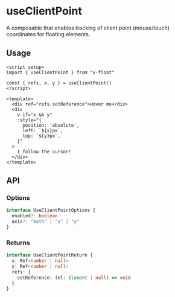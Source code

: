 # useClientPoint

A composable that enables tracking of client point (mouse/touch) coordinates for floating elements.

## Usage

```vue
<script setup>
import { useClientPoint } from "v-float"

const { refs, x, y } = useClientPoint()
</script>

<template>
  <div ref="refs.setReference">Hover me</div>
  <div
    v-if="x && y"
    :style="{
      position: 'absolute',
      left: `${x}px`,
      top: `${y}px`,
    }"
  >
    I follow the cursor!
  </div>
</template>
```

## API

### Options

```ts
interface UseClientPointOptions {
  enabled?: boolean
  axis?: "both" | "x" | "y"
}
```

### Returns

```ts
interface UseClientPointReturn {
  x: Ref<number | null>
  y: Ref<number | null>
  refs: {
    setReference: (el: Element | null) => void
  }
}
```
